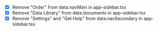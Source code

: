 - [x] Remove "Order" from data.navMain in app-sidebar.tsx
- [x] Remove "Data Library" from data.documents in app-sidebar.tsx
- [x] Remove "Settings" and "Get Help" from data.navSecondary in app-sidebar.tsx
